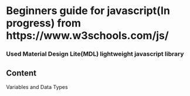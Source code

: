 <h1>Beginners guide for javascript(In progress) from https://www.w3schools.com/js/</h1>
<h3>Used Material Design Lite(MDL) lightweight javascript library</h3>
<h2>Content</h2>
Variables and Data Types